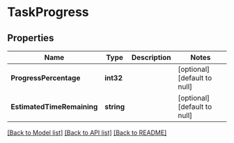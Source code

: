 # TaskProgress

## Properties
Name | Type | Description | Notes
------------ | ------------- | ------------- | -------------
**ProgressPercentage** | **int32** |  | [optional] [default to null]
**EstimatedTimeRemaining** | **string** |  | [optional] [default to null]

[[Back to Model list]](../README.md#documentation-for-models) [[Back to API list]](../README.md#documentation-for-api-endpoints) [[Back to README]](../README.md)


